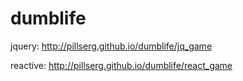 dumblife
========

jquery: http://pillserg.github.io/dumblife/jq_game

reactive: http://pillserg.github.io/dumblife/react_game
